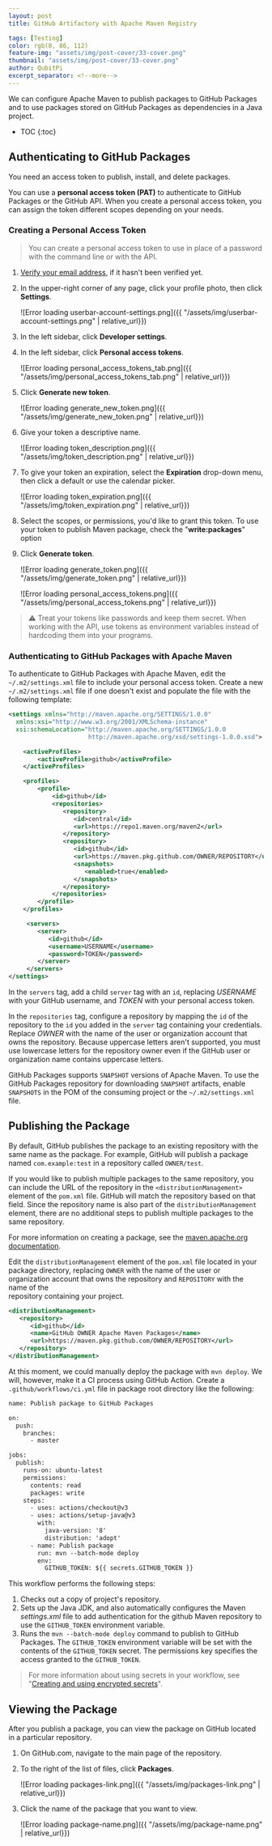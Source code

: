 ```yaml
---
layout: post
title: GitHub Artifactory with Apache Maven Registry

tags: [Testing]
color: rgb(8, 86, 112)
feature-img: "assets/img/post-cover/33-cover.png"
thumbnail: "assets/img/post-cover/33-cover.png"
author: QubitPi
excerpt_separator: <!--more-->
---
```


We can configure Apache Maven to publish packages to GitHub Packages and to use packages stored on GitHub Packages as 
dependencies in a Java project.

<!--more-->

* TOC
{:toc}

Authenticating to GitHub Packages
---------------------------------

You need an access token to publish, install, and delete packages.

You can use a **personal access token (PAT)** to authenticate to GitHub Packages or the GitHub API. When you create a
personal access token, you can assign the token different scopes depending on your needs.

### Creating a Personal Access Token

> You can create a personal access token to use in place of a password with the command line or with the API.

1. [Verify your email address](https://docs.github.com/en/github/getting-started-with-github/verifying-your-email-address), if it hasn't been verified yet.

2. In the upper-right corner of any page, click your profile photo, then click **Settings**.

   ![Error loading userbar-account-settings.png]({{ "/assets/img/userbar-account-settings.png" | relative_url}})

3. In the left sidebar, click **Developer settings**.

4. In the left sidebar, click **Personal access tokens**.

   ![Error loading personal_access_tokens_tab.png]({{ "/assets/img/personal_access_tokens_tab.png" | relative_url}})

5. Click **Generate new token**.

   ![Error loading generate_new_token.png]({{ "/assets/img/generate_new_token.png" | relative_url}})

6. Give your token a descriptive name.

   ![Error loading token_description.png]({{ "/assets/img/token_description.png" | relative_url}})

7. To give your token an expiration, select the **Expiration** drop-down menu, then click a default or use the calendar 
   picker.

   ![Error loading token_expiration.png]({{ "/assets/img/token_expiration.png" | relative_url}})

8. Select the scopes, or permissions, you'd like to grant this token. To use your token to publish Maven package, check
   the "**write:packages**" option

9. Click **Generate token**.

   ![Error loading generate_token.png]({{ "/assets/img/generate_token.png" | relative_url}})

   ![Error loading personal_access_tokens.png]({{ "/assets/img/personal_access_tokens.png" | relative_url}})


> ⚠️ Treat your tokens like passwords and keep them secret. When working with the API, use tokens as environment
> variables instead of hardcoding them into your programs.

### Authenticating to GitHub Packages with Apache Maven

To authenticate to GitHub Packages with Apache Maven, edit the `~/.m2/settings.xml` file to include your personal access 
token. Create a new `~/.m2/settings.xml` file if one doesn't exist and populate the file with the following template:

```xml
<settings xmlns="http://maven.apache.org/SETTINGS/1.0.0"
  xmlns:xsi="http://www.w3.org/2001/XMLSchema-instance"
  xsi:schemaLocation="http://maven.apache.org/SETTINGS/1.0.0
                      http://maven.apache.org/xsd/settings-1.0.0.xsd">

    <activeProfiles>
        <activeProfile>github</activeProfile>
    </activeProfiles>

    <profiles>
        <profile>
            <id>github</id>
            <repositories>
               <repository>
                  <id>central</id>
                  <url>https://repo1.maven.org/maven2</url>
               </repository>
               <repository>
                  <id>github</id>
                  <url>https://maven.pkg.github.com/OWNER/REPOSITORY</url>
                  <snapshots>
                     <enabled>true</enabled>
                  </snapshots>
               </repository>
            </repositories>
        </profile>
    </profiles>

     <servers>
        <server>
           <id>github</id>
           <username>USERNAME</username>
           <password>TOKEN</password>
        </server>
     </servers>
</settings>
```

In the `servers` tag, add a child `server` tag with an `id`, replacing _USERNAME_ with your GitHub username, and _TOKEN_ 
with your personal access token.

In the `repositories` tag, configure a repository by mapping the `id` of the repository to the `id` you added in the 
`server` tag containing your credentials. Replace _OWNER_ with the name of the user or organization account that owns
the repository. Because uppercase letters aren't supported, you must use lowercase letters for the repository owner even 
if the GitHub user or organization name contains uppercase letters.

GitHub Packages supports `SNAPSHOT` versions of Apache Maven. To use the GitHub Packages repository for downloading `SNAPSHOT` artifacts, enable `SNAPSHOTS` in the POM of the consuming project or the `~/.m2/settings.xml` file.

Publishing the Package
----------------------

By default, GitHub publishes the package to an existing repository with the same name as the package. For example, GitHub 
will publish a package named `com.example:test` in a repository called `OWNER/test`.

If you would like to publish multiple packages to the same repository, you can include the URL of the repository in the 
`<distributionManagement>` element of the `pom.xml` file. GitHub will match the repository based on that field. Since
the repository name is also part of the `distributionManagement` element, there are no additional steps to publish 
multiple packages to the same repository.

For more information on creating a package, see the
[maven.apache.org documentation](https://maven.apache.org/guides/getting-started/maven-in-five-minutes.html).

Edit the `distributionManagement` element of the `pom.xml` file located in your package directory, replacing `OWNER` 
with the name of the user or organization account that owns the repository and `REPOSITORY` with the name of the  
repository containing your project.

```xml
<distributionManagement>
   <repository>
      <id>github</id>
      <name>GitHub OWNER Apache Maven Packages</name>
      <url>https://maven.pkg.github.com/OWNER/REPOSITORY</url>
   </repository>
</distributionManagement>
```

At this moment, we could manually deploy the package with `mvn deploy`. We will, however, make it a CI process using
GitHub Action. Create a `.github/workflows/ci.yml` file in package root directory like the following:

```xml
name: Publish package to GitHub Packages

on:
  push:
    branches:
      - master

jobs:
  publish:
    runs-on: ubuntu-latest 
    permissions: 
      contents: read
      packages: write 
    steps:
      - uses: actions/checkout@v3
      - uses: actions/setup-java@v3
        with:
          java-version: '8'
          distribution: 'adopt'
      - name: Publish package
        run: mvn --batch-mode deploy
        env:
          GITHUB_TOKEN: ${{ secrets.GITHUB_TOKEN }}
```

This workflow performs the following steps:

1. Checks out a copy of project's repository.
2. Sets up the Java JDK, and also automatically configures the Maven _settings.xml_ file to add authentication for the 
   github Maven repository to use the `GITHUB_TOKEN` environment variable.
3. Runs the `mvn --batch-mode deploy` command to publish to GitHub Packages. The `GITHUB_TOKEN` environment variable
   will be set with the contents of the `GITHUB_TOKEN` secret. The permissions key specifies the access granted to the 
   `GITHUB_TOKEN`.

> For more information about using secrets in your workflow, see
> "[Creating and using encrypted secrets](https://docs.github.com/en/actions/automating-your-workflow-with-github-actions/creating-and-using-encrypted-secrets)".

Viewing the Package
-------------------

After you publish a package, you can view the package on GitHub located in a particular repository.

1. On GitHub.com, navigate to the main page of the repository.
2. To the right of the list of files, click **Packages**.

   ![Error loading packages-link.png]({{ "/assets/img/packages-link.png" | relative_url}})
   
3. Click the name of the package that you want to view.

   ![Error loading package-name.png]({{ "/assets/img/package-name.png" | relative_url}})

